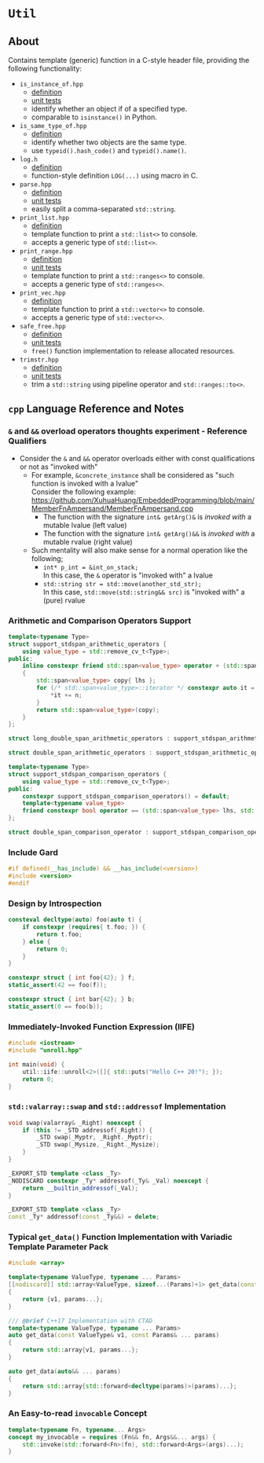 # `Util`

## About

Contains template (generic) function in a C-style header file, providing the following functionality:

- `is_instance_of.hpp`
  - [definition](./is_instance_of.hpp)
  - [unit tests](./tests/test_is_instance_of.cpp)
  - identify whether an object if of a specified type.
  - comparable to `isinstance()` in Python.
- `is_same_type_of.hpp`
  - [definition](./is_same_type.hpp)
  - identify whether two objects are the same type.
  - use `typeid().hash_code()` and `typeid().name()`.
- `log.h`
  - [definition](./log.h)
  - function-style definition `LOG(...)` using macro in C.
- `parse.hpp`
  - [definition](./parse.hpp)
  - [unit tests](./tests/test_parse_str.cpp)
  - easily split a comma-separated `std::string`.
- `print_list.hpp`
  - [definition](./print_list.hpp)
  - template function to print a `std::list<>` to console.
  - accepts a generic type of `std::list<>`.
- `print_range.hpp`
  - [definition](./print_range.hpp)
  - [unit tests](./tests/test_print_range.cpp)
  - template function to print a `std::ranges<>` to console.
  - accepts a generic type of `std::ranges<>`.
- `print_vec.hpp`
  - [definition](./print_vec.hpp)
  - template function to print a `std::vector<>` to console.
  - accepts a generic type of `std::vector<>`.
- `safe_free.hpp`
  - [definition](./safe_free.hpp)
  - [unit tests](./tests/test_safe_free.cpp)
  - `free()` function implementation to release allocated resources.
- `trimstr.hpp`
  - [definition](./trimstr.hpp)
  - [unit tests](./tests/gtest_trim_str.cpp)
  - trim a `std::string` using pipeline operator and `std::ranges::to<>`.

## `cpp` Language Reference and Notes

### `&` and `&&` overload operators thoughts experiment - **Reference Qualifiers**

- Consider the `&` and `&&` operator overloads either with const qualifications or not as "invoked with"
  - For example, `&concrete_instance` shall be considered as "such function is invoked with a lvalue"  
    Consider the following example: <https://github.com/XuhuaHuang/EmbeddedProgramming/blob/main/MemberFnAmpersand/MemberFnAmpersand.cpp>
    - The function with the signature `int& getArg()&` is _invoked with_ a mutable lvalue (left value)
    - The function with the signature `int& getArg()&&` is _invoked with_ a mutable rvalue (right value)
  - Such mentality will also make sense for a normal operation like the following;
    - `int* p_int = &int_on_stack;`  
      In this case, the `&` operator is "invoked with" a lvalue
    - `std::string str = std::move(another_std_str);`  
      In this case, `std::move(std::string&& src)` is "invoked with" a (pure) rvalue

### Arithmetic and Comparison Operators Support

```cpp
template<typename Type>
struct support_stdspan_arithmetic_operators {
    using value_type = std::remove_cv_t<Type>;
public:
    inline constexpr friend std::span<value_type> operator + (std::span<value_type> lhs, const value_type n)
    {
        std::span<value_type> copy{ lhs };
        for (/* std::span<value_type>::iterator */ constexpr auto it = copy.begin(); it != copy.end(); it++) {
            *it += n;
        }
        return std::span<value_type>(copy);
    }
};

struct long_double_span_arithmetic_operators : support_stdspan_arithmetic_operators<long double> {};

struct double_span_arithmetic_operators : support_stdspan_arithmetic_operators<double> {};

template<typename Type>
struct support_stdspan_comparison_operators {
    using value_type = std::remove_cv_t<Type>;
public:
    constexpr support_stdspan_comparison_operators() = default;
    template<typename value_type>
    friend constexpr bool operator == (std::span<value_type> lhs, std::span<value_type> rhs) { return true; }
};

struct double_span_comparison_operator : support_stdspan_comparison_operators<double> {};
```

### Include Gard

```cpp
#if defined(__has_include) && __has_include(<version>)
#include <version>
#endif
```

### Design by Introspection

```cpp
consteval decltype(auto) foo(auto t) {
    if constexpr (requires{ t.foo; }) {
        return t.foo;
    } else {
        return 0;
    }
}

constexpr struct { int foo{42}; } f;
static_assert(42 == foo(f));

constexpr struct { int bar{42}; } b;
static_assert(0 == foo(b));
```

### Immediately-Invoked Function Expression (IIFE)

```cpp
#include <iostream>
#include "unroll.hpp"

int main(void) {
    util::iife::unroll<2>([]{ std::puts("Hello C++ 20!"); });
    return 0;
}
```

### `std::valarray::swap` and `std::addressof` Implementation

```cpp
void swap(valarray& _Right) noexcept {
    if (this != _STD addressof(_Right)) {
        _STD swap(_Myptr, _Right._Myptr);
        _STD swap(_Mysize, _Right._Mysize);
    }
}

_EXPORT_STD template <class _Ty>
_NODISCARD constexpr _Ty* addressof(_Ty& _Val) noexcept {
    return __builtin_addressof(_Val);
}

_EXPORT_STD template <class _Ty>
const _Ty* addressof(const _Ty&&) = delete;
```

### Typical `get_data()` Function Implementation with Variadic Template Parameter Pack

```cpp
#include <array>

template<typename ValueType, typename ... Params>
[[nodiscard]] std::array<ValueType, sizeof...(Params)+1> get_data(const ValueType& v1, const Params& ... params)
{
    return {v1, params...};
}

/// @brief C++17 Implementation with CTAD
template<typename ValueType, typename ... Params>
auto get_data(const ValueType& v1, const Params& ... params)
{
    return std::array{v1, params...};
}

auto get_data(auto&& ... params)
{
    return std::array{std::forward<decltype(params)>(params)...};
}
```

### An Easy-to-read `invocable` Concept

```cpp
template<typename Fn, typename... Args>
concept my_invocable = requires (Fn&& fn, Args&&... args) {
    std::invoke(std::forward<Fn>(fn), std::forward<Args>(args)...);
}
```
